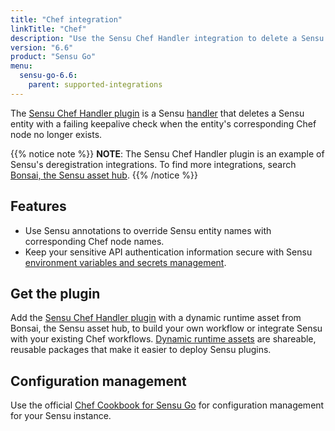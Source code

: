 ```yaml
---
title: "Chef integration"
linkTitle: "Chef"
description: "Use the Sensu Chef Handler integration to delete a Sensu entity with a failing keepalive check when the entity's corresponding Chef node no longer exists."
version: "6.6"
product: "Sensu Go"
menu: 
  sensu-go-6.6:
    parent: supported-integrations
---
```


The [Sensu Chef Handler plugin][4] is a Sensu [handler][1] that deletes a Sensu entity with a failing keepalive check when the entity's corresponding Chef node no longer exists.

{{% notice note %}}
**NOTE**: The Sensu Chef Handler plugin is an example of Sensu's deregistration integrations.
To find more integrations, search [Bonsai, the Sensu asset hub](https://bonsai.sensu.io/).
{{% /notice %}}

## Features

- Use Sensu annotations to override Sensu entity names with corresponding Chef node names.
- Keep your sensitive API authentication information secure with Sensu [environment variables and secrets management][6].

## Get the plugin

Add the [Sensu Chef Handler plugin][4] with a dynamic runtime asset from Bonsai, the Sensu asset hub, to build your own workflow or integrate Sensu with your existing Chef workflows.
[Dynamic runtime assets][5] are shareable, reusable packages that make it easier to deploy Sensu plugins.

## Configuration management

Use the official [Chef Cookbook for Sensu Go][3] for configuration management for your Sensu instance.


[1]: ../../../observability-pipeline/observe-process/handlers/
[2]: ../../../observability-pipeline/observe-process/handler-templates/
[3]: https://supermarket.chef.io/cookbooks/sensu-go
[4]: https://bonsai.sensu.io/assets/sensu/sensu-chef-handler
[5]: ../../assets
[6]: ../../../operations/manage-secrets/
